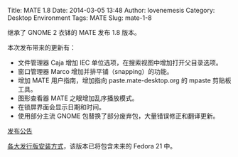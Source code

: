 Title: MATE 1.8
Date: 2014-03-05 13:48
Author: lovenemesis
Category: Desktop Environment
Tags: MATE
Slug: mate-1-8

继承了 GNOME 2 衣钵的 MATE 发布 1.8 版本。

本次发布带来的更新有：

-   文件管理器 Caja 增加 IEC 单位选项，在搜索视图中增加打开父目录选项。
-   窗口管理器 Marco 增加并排平铺（snapping）的功能。
-   增加 MATE 用户指南，增加指向 paste.mate-desktop.org 的 mpaste
    剪贴板工具。
-   图形查看器 MATE 之眼增加乱序播放模式。
-   在锁屏界面会显示日期和时间。
-   使用部分主流 GNOME 包替换了部分废弃包，大量错误修正和翻译更新。

[发布公告](http://mate-desktop.org/blog/2014-03-04-mate-1-8-released/)

[各大发行版安装方式](http://wiki.mate-desktop.org/download)，该版本已将包含未来的
Fedora 21 中。
